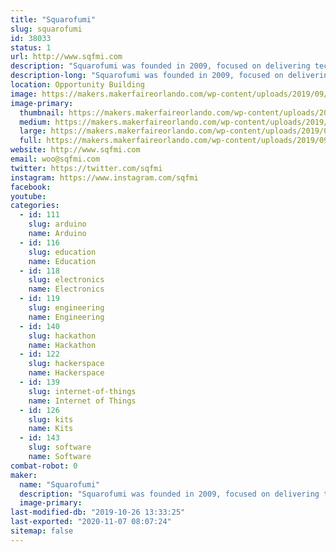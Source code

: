 ```yaml
---
title: "Squarofumi"
slug: squarofumi
id: 38033
status: 1
url: http://www.sqfmi.com
description: "Squarofumi was founded in 2009, focused on delivering technology products and services. Founded by a group of art and technology enthusiasts, Squarofumi aims to deliver unique experiences and quality products through design engineering and thinking outside the box."
description-long: "Squarofumi was founded in 2009, focused on delivering technology products and services. Founded by a group of art and technology enthusiasts, Squarofumi aims to deliver unique experiences and quality products through design engineering and thinking outside the box. We create products to inspire the next generation of makers and the like."
location: Opportunity Building
image: https://makers.makerfaireorlando.com/wp-content/uploads/2019/09/badgy_sqfmi-1.jpg
image-primary:
  thumbnail: https://makers.makerfaireorlando.com/wp-content/uploads/2019/09/badgy_sqfmi-1-150x150.jpg
  medium: https://makers.makerfaireorlando.com/wp-content/uploads/2019/09/badgy_sqfmi-1-300x200.jpg
  large: https://makers.makerfaireorlando.com/wp-content/uploads/2019/09/badgy_sqfmi-1.jpg
  full: https://makers.makerfaireorlando.com/wp-content/uploads/2019/09/badgy_sqfmi-1.jpg
website: http://www.sqfmi.com
email: woo@sqfmi.com
twitter: https://twitter.com/sqfmi
instagram: https://www.instagram.com/sqfmi
facebook: 
youtube: 
categories:
  - id: 111
    slug: arduino
    name: Arduino
  - id: 116
    slug: education
    name: Education
  - id: 118
    slug: electronics
    name: Electronics
  - id: 119
    slug: engineering
    name: Engineering
  - id: 140
    slug: hackathon
    name: Hackathon
  - id: 122
    slug: hackerspace
    name: Hackerspace
  - id: 139
    slug: internet-of-things
    name: Internet of Things
  - id: 126
    slug: kits
    name: Kits
  - id: 143
    slug: software
    name: Software
combat-robot: 0
maker:
  name: "Squarofumi"
  description: "Squarofumi was founded in 2009, focused on delivering technology products and services. Founded by a group of art and technology enthusiasts, Squarofumi aims to deliver unique experiences and quality products through design engineering and thinking outside the box."
  image-primary: 
last-modified-db: "2019-10-26 13:33:25"
last-exported: "2020-11-07 08:07:24"
sitemap: false
---
```

